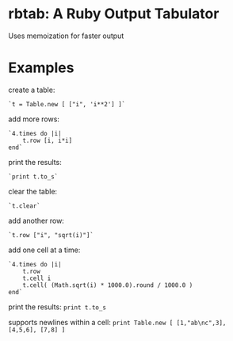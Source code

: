 rbtab: A Ruby Output Tabulator
==

Uses memoization for faster output

# Examples

create a table:

	`t = Table.new [ ["i", 'i**2'] ]`

add more rows:

	`4.times do |i|
		t.row [i, i*i]
	end`

print the results:

	`print t.to_s`

clear the table:

	`t.clear`
	
add another row:

	`t.row ["i", "sqrt(i)"]`

add one cell at a time:
	
	`4.times do |i|
		t.row
		t.cell i
		t.cell( (Math.sqrt(i) * 1000.0).round / 1000.0 )
	end`

print the results:
	`print t.to_s`

supports newlines within a cell:
	`print Table.new [
		[1,"ab\nc",3],
		[4,5,6],
		[7,8]
	]`



